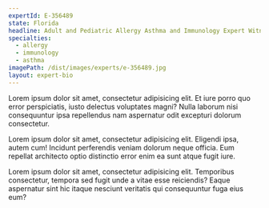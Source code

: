 ```yaml
---
expertId: E-356489
state: Florida
headline: Adult and Pediatric Allergy Asthma and Immunology Expert Witness
specialties: 
  - allergy
  - immunology
  - asthma
imagePath: /dist/images/experts/e-356489.jpg
layout: expert-bio
---
```


<p>Lorem ipsum dolor sit amet, consectetur adipisicing elit. Et iure porro quo error perspiciatis, iusto delectus voluptates magni? Nulla laborum nisi consequuntur ipsa repellendus nam aspernatur odit excepturi dolorum consectetur.</p>
<p>Lorem ipsum dolor sit amet, consectetur adipisicing elit. Eligendi ipsa, autem cum! Incidunt perferendis veniam dolorum neque officia. Eum repellat architecto optio distinctio error enim ea sunt atque fugit iure.</p>
<p>Lorem ipsum dolor sit amet, consectetur adipisicing elit. Temporibus consectetur, tempora sed fugit unde a vitae esse reiciendis? Eaque aspernatur sint hic itaque nesciunt veritatis qui consequuntur fuga eius eum?</p>